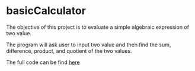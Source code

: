 # basicCalculator
The objective of this project is to evaluate a simple algebraic expression of two value. 

The program will ask user to input two value and then find the sum, difference, product, and quotient of the two values. 

The full code can be find [here](https://github.com/Fran0616/basicCalculator/blob/master/basicCalculator.py)
